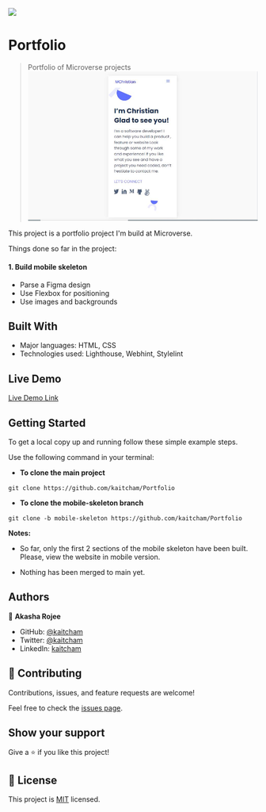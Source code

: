 ![](https://img.shields.io/badge/Microverse-blueviolet)

# Portfolio

> Portfolio of Microverse projects
> ![screenshot](images/Mobile-skeleton.JPG)

This project is a portfolio project I'm build at Microverse.

Things done so far in the project:

#### 1. Build mobile skeleton

- Parse a Figma design
- Use Flexbox for positioning
- Use images and backgrounds

## Built With

- Major languages: HTML, CSS
- Technologies used: Lighthouse, Webhint, Stylelint

## Live Demo

[Live Demo Link](https://kaitcham.github.io/Portfolio/)

## Getting Started

To get a local copy up and running follow these simple example steps.

Use the following command in your terminal:

- **To clone the main project**

```
git clone https://github.com/kaitcham/Portfolio
```

- **To clone the mobile-skeleton branch**

```
git clone -b mobile-skeleton https://github.com/kaitcham/Portfolio
```

**Notes:**

- So far, only the first 2 sections of the mobile skeleton have been built. Please, view the website in mobile version.

- Nothing has been merged to main yet.

## Authors

👤 **Akasha Rojee**

- GitHub: [@kaitcham](https://github.com/kaitcham)
- Twitter: [@kaitcham](https://twitter.com/kaitcham)
- LinkedIn: [kaitcham](https://linkedin.com/in/kaitcham)

## 🤝 Contributing

Contributions, issues, and feature requests are welcome!

Feel free to check the [issues page](https://github.com/kaitcham/Portfolio/issues).

## Show your support

Give a ⭐️ if you like this project!

## 📝 License

This project is [MIT](./MIT.md) licensed.

